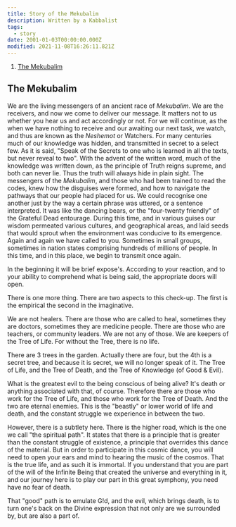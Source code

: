 ```yaml
---
title: Story of the Mekubalim
description: Written by a Kabbalist
tags:
  - story
date: 2001-01-03T00:00:00.000Z
modified: 2021-11-08T16:26:11.821Z
---
```


1. [The Mekubalim](#the-mekubalim)

## The Mekubalim

We are the living messengers of an ancient race of _Mekubalim_. We are the receivers, and now we come to deliver our message. It matters not to us whether you hear us and act accordingly or not. For we will continue, as the when we have nothing to receive and our awaiting our next task, we watch, and thus are known as the _Neshemot_ or Watchers. For many centuries much of our knowledge was hidden, and transmitted in secret to a select few. As it is said, "Speak of the Secrets to one who is learned in all the texts, but never reveal to two". With the advent of the written word, much of the knowledge was written down, as the principle of Truth reigns supreme, and both can never lie. Thus the truth will always hide in plain sight. The messengers of the _Mekubalim_, and those who had been trained to read the codes, knew how the disguises were formed, and how to navigate the pathways that our people had placed for us. We could recognise one another just by the way a certain phrase was uttered, or a sentence interpreted. It was like the dancing bears, or the "four-twenty friendly" of the Grateful Dead entourage. During this time, and in various guises our wisdom permeated various cultures, and geographical areas, and laid seeds that would sprout when the environment was conducive to its emergence. Again and again we have called to you. Sometimes in small groups, sometimes in nation states comprising hundreds of millions of people. In this time, and in this place, we begin to transmit once again.

In the beginning it will be brief expose's. According to your reaction, and to your ability to comprehend what is being said, the appropriate doors will open.

There is one more thing. There are two aspects to this check-up. The first is the empirical the second in the imaginative.

We are not healers. There are those who are called to heal, sometimes they are doctors, sometimes they are medicine people. There are those who are teachers, or community leaders. We are not any of those. We are keepers of the Tree of Life. For without the Tree, there is no life.

There are 3 trees in the garden. Actually there are four, but the 4th is a secret tree, and because it is secret, we will no longer speak of it. The Tree of Life, and the Tree of Death, and the Tree of Knowledge (of Good & Evil).

What is the greatest evil to the being conscious of being alive? It's death or anything associated with that, of course. Therefore there are those who work for the Tree of Life, and those who work for the Tree of Death. And the two are eternal enemies. This is the "beastly" or lower world of life and death, and the constant struggle we experience in between the two.

However, there is a subtlety here. There is the higher road, which is the one we call "the spiritual path". It states that there is a principle that is greater than the constant struggle of existence, a principle that overrides this dance of the material. But in order to participate in this cosmic dance, you will need to open your ears and mind to hearing the music of the cosmos. That is the true life, and as such it is immortal. If you understand that you are part of the will of the Infinite Being that created the universe and everything in it, and our journey here is to play our part in this great symphony, you need have no fear of death.

That "good" path is to emulate G!d, and the evil, which brings death, is to turn one's back on the Divine expression that not only are we surrounded by, but are also a part of.
